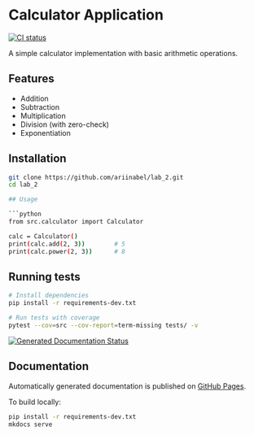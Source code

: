 # Calculator Application

[![CI status](https://github.com/ariinabel/lab_2/actions/workflows/test-and-docs.yaml/badge.svg)](https://github.com/ariinabel/lab_2/actions/workflows/test-and-docs.yaml)

A simple calculator implementation with basic arithmetic operations.

## Features
- Addition
- Subtraction
- Multiplication
- Division (with zero-check)
- Exponentiation

## Installation
```bash
git clone https://github.com/ariinabel/lab_2.git
cd lab_2

## Usage

```python
from src.calculator import Calculator

calc = Calculator()
print(calc.add(2, 3))        # 5
print(calc.power(2, 3))      # 8
```

## Running tests

```bash
# Install dependencies
pip install -r requirements-dev.txt

# Run tests with coverage
pytest --cov=src --cov-report=term-missing tests/ -v
```

[![Generated Documentation Status](https://github.com/ariinabel/lab_2/actions/workflows/pages/pages-build-deployment/badge.svg)](https://github.com/ariinabel/lab_2/actions/workflows/pages/pages-build-deployment)

## Documentation
Automatically generated documentation is published on [GitHub Pages](https://ariinabel.github.io/lab_2/).

To build locally:
```bash
pip install -r requirements-dev.txt
mkdocs serve
